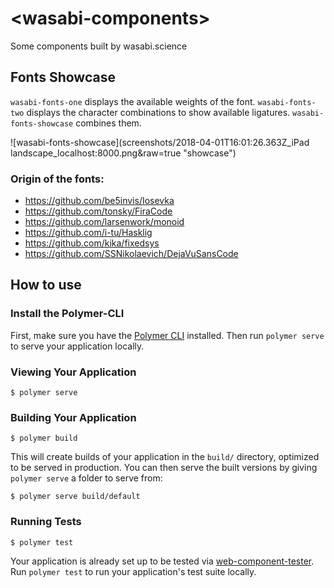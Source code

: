 # \<wasabi-components\>

Some components built by wasabi.science

## Fonts Showcase

`wasabi-fonts-one` displays the available weights of the font.
`wasabi-fonts-two` displays the character combinations to show available ligatures. 
`wasabi-fonts-showcase` combines them.

![wasabi-fonts-showcase](screenshots/2018-04-01T16:01:26.363Z_iPad landscape_localhost:8000.png&raw=true "showcase")

###  Origin of the fonts:

* https://github.com/be5invis/Iosevka
* https://github.com/tonsky/FiraCode
* https://github.com/larsenwork/monoid
* https://github.com/i-tu/Hasklig
* https://github.com/kika/fixedsys
* https://github.com/SSNikolaevich/DejaVuSansCode

## How to use

### Install the Polymer-CLI

First, make sure you have the [Polymer CLI](https://www.npmjs.com/package/polymer-cli) installed. Then run `polymer serve` to serve your application locally.

### Viewing Your Application

```
$ polymer serve
```

### Building Your Application

```
$ polymer build
```

This will create builds of your application in the `build/` directory, optimized to be served in production. You can then serve the built versions by giving `polymer serve` a folder to serve from:

```
$ polymer serve build/default
```

### Running Tests

```
$ polymer test
```

Your application is already set up to be tested via [web-component-tester](https://github.com/Polymer/web-component-tester). Run `polymer test` to run your application's test suite locally.
